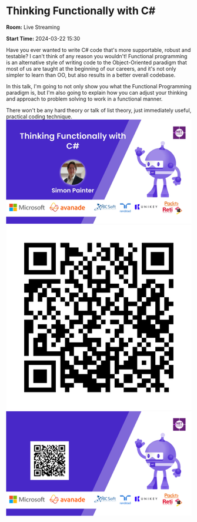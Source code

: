# Thinking Functionally with C#
**Room:** Live Streaming

**Start Time:** 2024-03-22 15:30

Have you ever wanted to write C# code that's more supportable, robust and testable?  I can't think of any reason you wouldn't!  Functional programming is an alternative style of writing code to the Object-Oriented paradigm that most of us are taught at the beginning of our careers, and it's not only simpler to learn than OO, but also results in a better overall codebase.

In this talk, I'm going to not only show you what the Functional Programming paradigm is, but I'm also going to explain how you can adjust your thinking and approach to problem solving to work in a functional manner.

There won't be any hard theory or talk of list theory, just immediately useful, practical coding technique.
![Banner](room3_15_30.jpeg 'SessionBanner')
![QR](qr.png 'Qr')
![Voting Banner](votingBanner.png 'Voting Banner')

